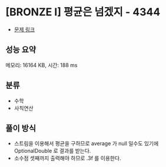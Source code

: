 # [BRONZE I] 평균은 넘겠지 - 4344

- [문제 링크](https://www.acmicpc.net/problem/4344)

## 성능 요약

메모리: 16164 KB, 시간: 188 ms

## 분류

- 수학
- 사칙연산

## 풀이 방식

- 스트림을 이용해서 평균을 구하므로 average 가 null 일수도 있기에 OptionalDouble 로 결과를 받는다.
- 소수점 셋째까지 출력해야 하므로 .3f 를 이용한다.

